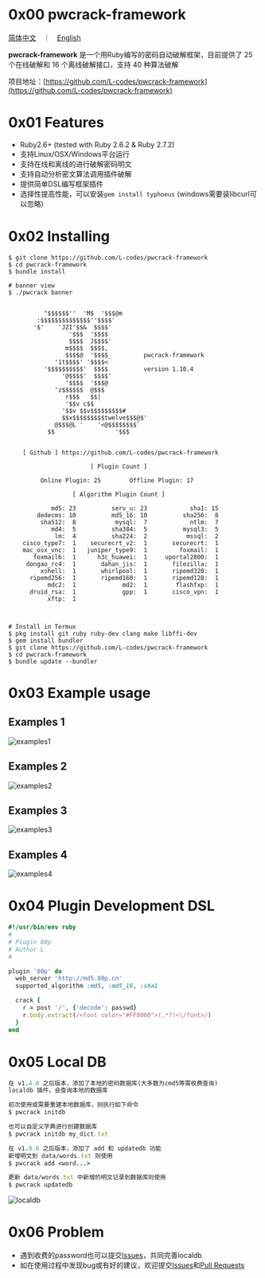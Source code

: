 # 0x00 pwcrack-framework
[简体中文](README.md)　｜　[English](README-en.md)

**pwcrack-framework** 是一个用Ruby编写的密码自动破解框架，目前提供了 25 个在线破解和 16 个离线破解接口，支持 40 种算法破解

项目地址：[https://github.com/L-codes/pwcrack-framework](https://github.com/L-codes/pwcrack-framework)

# 0x01 Features
- Ruby2.6+ (tested with Ruby 2.6.2 & Ruby 2.7.2)
- 支持Linux/OSX/Windows平台运行
- 支持在线和离线的进行破解密码明文
- 支持自动分析密文算法调用插件破解
- 提供简单DSL编写框架插件
- 选择性提高性能，可以安装`gem install typhoeus` (windows需要装libcurl可以忽略)

# 0x02 Installing
```
$ git clone https://github.com/L-codes/pwcrack-framework
$ cd pwcrack-framework
$ bundle install

# banner view
$ ./pwcrack banner

                                             
          "$$$$$$''  'M$  '$$$@m            
        :$$$$$$$$$$$$$$''$$$$'               
       '$'    'JZI'$$&  $$$$'                
                 '$$$  '$$$$                 
                 $$$$  J$$$$'                
                m$$$$  $$$$,                
                $$$$@  '$$$$_         pwcrack-framework
             '1t$$$$' '$$$$<               
          '$$$$$$$$$$'  $$$$          version 1.10.4
               '@$$$$'  $$$$'                
                '$$$$  '$$$@                 
             'z$$$$$$  @$$$                  
                r$$$   $$|                   
                '$$v c$$                     
               '$$v $$v$$$$$$$$$#            
               $$x$$$$$$$$$twelve$$$@$'      
             @$$$@L '    '<@$$$$$$$$`        
           $$                 '$$$           
                                             

    [ Github ] https://github.com/L-codes/pwcrack-framework

                       [ Plugin Count ] 

         Online Plugin: 25        Offline Plugin: 17

                  [ Algorithm Plugin Count ] 

            md5: 23          serv_u: 23            sha1: 15
        dedecms: 10          md5_16: 10          sha256:  8
         sha512:  8           mysql:  7            ntlm:  7
            md4:  5          sha384:  5          mysql3:  5
             lm:  4          sha224:  2           mssql:  2
    cisco_type7:  1    securecrt_v2:  1       securecrt:  1
    mac_osx_vnc:  1   juniper_type9:  1         foxmail:  1
       foxmail6:  1      h3c_huawei:  1     uportal2800:  1
     dongao_rc4:  1       dahan_jis:  1       filezilla:  1
         xshell:  1       whirlpool:  1       ripemd320:  1
      ripemd256:  1       ripemd160:  1       ripemd128:  1
           mdc2:  1             md2:  1        flashfxp:  1
      druid_rsa:  1             gpp:  1       cisco_vpn:  1
           xftp:  1



# Install in Termux
$ pkg install git ruby ruby-dev clang make libffi-dev
$ gem install bundler
$ git clone https://github.com/L-codes/pwcrack-framework
$ cd pwcrack-framework
$ bundle update --bundler
```

# 0x03 Example usage
## Examples 1
![examples1](https://i.imgur.com/o9QpPkK.png)
## Examples 2
![examples2](https://i.imgur.com/X0YYywh.png)
## Examples 3
![examples3](https://i.imgur.com/WHC9aVF.png)
## Examples 4
![examples4](https://i.imgur.com/3Ms2kQL.png)

# 0x04 Plugin Development DSL
```ruby
#!/usr/bin/env ruby
#
# Plugin 80p
# Author L
#

plugin '80p' do
  web_server 'http://md5.80p.cn'
  supported_algorithm :md5, :md5_16, :sha1

  crack {
    r = post '/', {'decode': passwd}
    r.body.extract(/<font color="#FF0000">(.*?)<\/font>/)
  }
end
```

# 0x05 Local DB
```ruby
在 v1.4.0 之后版本，添加了本地的密码数据库(大多数为cmd5等需收费查询)
localdb 插件，会查询本地的数据库

初次使用或需要重建本地数据库，则执行如下命令
$ pwcrack initdb

也可以自定义字典进行创建数据库
$ pwcrack initdb my_dict.txt

在 v1.9.8 之后版本，添加了 add 和 updatedb 功能
新增明文到 data/words.txt 则使用
$ pwcrack add <word...>

更新 data/words.txt 中新增的明文记录到数据库则使用
$ pwcrack updatedb
```
![localdb](https://i.imgur.com/Akze0mt.png)

# 0x06 Problem
- 遇到收费的password也可以提交[Issues](https://github.com/L-codes/pwcrack-framework/issues)，共同完善localdb
- 如在使用过程中发现bug或有好的建议，欢迎提交[Issues](https://github.com/L-codes/pwcrack-framework/issues)和[Pull Requests](https://github.com/L-codes/pwcrack-framework/pulls)

